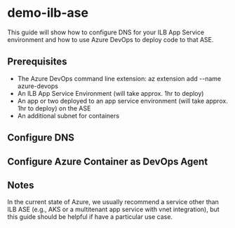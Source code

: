 # demo-ilb-ase

This guide will show how to configure DNS for your ILB App Service environment and how to use Azure DevOps to deploy code to that ASE.

## Prerequisites

- The Azure DevOps command line extension: az extension add --name azure-devops
- An ILB App Service Environment (will take approx. 1hr to deploy)
- An app or two deployed to an app service environment (will take approx. 1hr to deploy) on the ASE
- An additional subnet for containers

## Configure DNS

## Configure Azure Container as DevOps Agent

## Notes

In the current state of Azure, we usually recommend a service other than ILB ASE (e.g., AKS or a multitenant app service with vnet integration), but this guide should be helpful if have a particular use case.  

